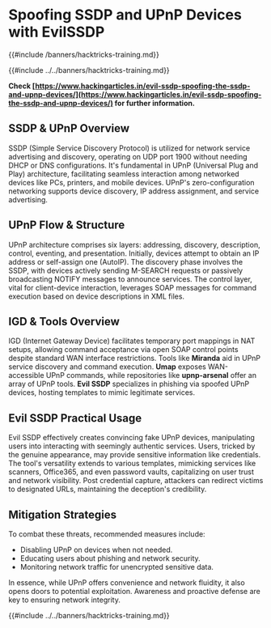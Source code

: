 # Spoofing SSDP and UPnP Devices with EvilSSDP
{{#include /banners/hacktricks-training.md}}


{{#include ../../banners/hacktricks-training.md}}

**Check [https://www.hackingarticles.in/evil-ssdp-spoofing-the-ssdp-and-upnp-devices/](https://www.hackingarticles.in/evil-ssdp-spoofing-the-ssdp-and-upnp-devices/) for further information.**

## **SSDP & UPnP Overview**

SSDP (Simple Service Discovery Protocol) is utilized for network service advertising and discovery, operating on UDP port 1900 without needing DHCP or DNS configurations. It's fundamental in UPnP (Universal Plug and Play) architecture, facilitating seamless interaction among networked devices like PCs, printers, and mobile devices. UPnP's zero-configuration networking supports device discovery, IP address assignment, and service advertising.

## **UPnP Flow & Structure**

UPnP architecture comprises six layers: addressing, discovery, description, control, eventing, and presentation. Initially, devices attempt to obtain an IP address or self-assign one (AutoIP). The discovery phase involves the SSDP, with devices actively sending M-SEARCH requests or passively broadcasting NOTIFY messages to announce services. The control layer, vital for client-device interaction, leverages SOAP messages for command execution based on device descriptions in XML files.

## **IGD & Tools Overview**

IGD (Internet Gateway Device) facilitates temporary port mappings in NAT setups, allowing command acceptance via open SOAP control points despite standard WAN interface restrictions. Tools like **Miranda** aid in UPnP service discovery and command execution. **Umap** exposes WAN-accessible UPnP commands, while repositories like **upnp-arsenal** offer an array of UPnP tools. **Evil SSDP** specializes in phishing via spoofed UPnP devices, hosting templates to mimic legitimate services.

## **Evil SSDP Practical Usage**

Evil SSDP effectively creates convincing fake UPnP devices, manipulating users into interacting with seemingly authentic services. Users, tricked by the genuine appearance, may provide sensitive information like credentials. The tool's versatility extends to various templates, mimicking services like scanners, Office365, and even password vaults, capitalizing on user trust and network visibility. Post credential capture, attackers can redirect victims to designated URLs, maintaining the deception's credibility.

## **Mitigation Strategies**

To combat these threats, recommended measures include:

- Disabling UPnP on devices when not needed.
- Educating users about phishing and network security.
- Monitoring network traffic for unencrypted sensitive data.

In essence, while UPnP offers convenience and network fluidity, it also opens doors to potential exploitation. Awareness and proactive defense are key to ensuring network integrity.

{{#include ../../banners/hacktricks-training.md}}
